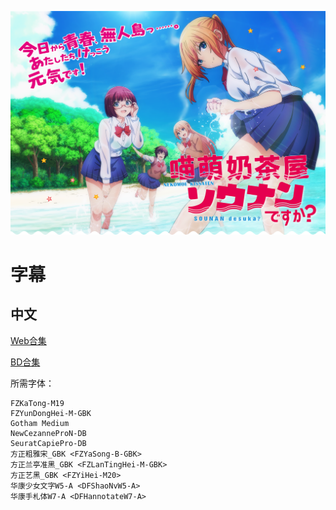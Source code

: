 ![](poster.jpg)

# 字幕

## 中文

[Web合集](https://github.com/Nekomoekissaten-SUB/Nekomoekissaten-MIR-Subs/raw/master/Sounan_desu_ka/Sounan_desu_ka_Web.7z)

[BD合集](https://github.com/Nekomoekissaten-SUB/Nekomoekissaten-MIR-Subs/raw/master/Sounan_desu_ka/Sounan_desu_ka_BD.7z)

所需字体：
```
FZKaTong-M19
FZYunDongHei-M-GBK
Gotham Medium
NewCezanneProN-DB
SeuratCapiePro-DB
方正粗雅宋_GBK <FZYaSong-B-GBK>
方正兰亭准黑_GBK <FZLanTingHei-M-GBK>
方正艺黑_GBK <FZYiHei-M20>
华康少女文字W5-A <DFShaoNvW5-A>
华康手札体W7-A <DFHannotateW7-A>
```